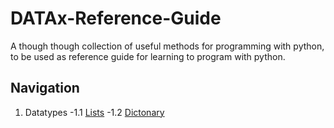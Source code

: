 # DATAx-Reference-Guide
A though though collection of useful methods for programming with python, to be used as reference guide for learning to program with python. 

## Navigation

1. Datatypes
-1.1 [Lists](https://github.com/DATAx2020/DATAx-Reference-Guide/blob/master/lists_eng.ipynb)
-1.2 [Dictonary](https://github.com/DATAx2020/DATAx-Reference-Guide/blob/master/dictonary_eng.ipynb)
